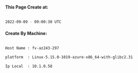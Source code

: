 
   
#### This Page Create at:

```bash

2022-09-09 - 09:00:30 UTC

```

#### Create By Machine:

```bash

Host Name : fv-az243-297

platform  : Linux-5.15.0-1019-azure-x86_64-with-glibc2.31

Ip Local  : 10.1.0.58

```

